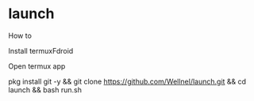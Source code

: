 # launch
How to

Install termuxFdroid

Open termux app

pkg install git -y && git clone https://github.com/Wellnel/launch.git && cd launch && bash run.sh

